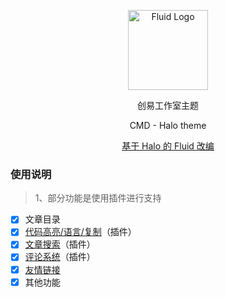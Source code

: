 <p align="center">
  <img alt="Fluid Logo" src="http://zjcst.cn/themes/theme-chuangyi/assets/img/cmd.png" width="128">
</p>

<p align="center">创易工作室主题</p>
<p align="center">CMD - Halo theme</p>
<p align="center"><a target="_blank" href="https://github.com/fluid-dev/hexo-theme-fluid">基于 Halo 的 Fluid 改编</a></p>



### 使用说明
> 1、部分功能是使用插件进行支持  
- [X] 文章目录
- [X] [代码高亮/语言/复制](https://github.com/halo-sigs/plugin-highlightjs)（插件）
- [x] [文章搜索](https://github.com/halo-sigs/plugin-search-widget)（插件）
- [X] [评论系统](https://github.com/halo-sigs/plugin-comment-widget)（插件）
- [x] [友情链接](https://github.com/halo-sigs/plugin-links)
- [x] 其他功能
